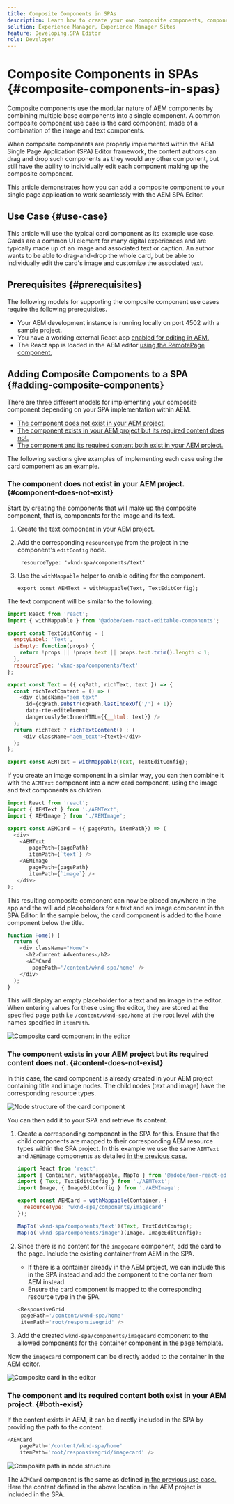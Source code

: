 ```yaml
---
title: Composite Components in SPAs
description: Learn how to create your own composite components, components made up of other components, that work with the AEM Single-Page Application (SPA) Editor.
solution: Experience Manager, Experience Manager Sites
feature: Developing,SPA Editor
role: Developer
---
```

# Composite Components in SPAs {#composite-components-in-spas}

Composite components use the modular nature of AEM components by combining multiple base components into a single component. A common composite component use case is the card component, made of a combination of the image and text components.

When composite components are properly implemented within the AEM Single Page Application (SPA) Editor framework, the content authors can drag and drop such components as they would any other component, but still have the ability to individually edit each component making up the composite component.

This article demonstrates how you can add a composite component to your single page application to work seamlessly with the AEM SPA Editor.

## Use Case {#use-case}

This article will use the typical card component as its example use case. Cards are a common UI element for many digital experiences and are typically made up of an image and associated text or caption. An author wants to be able to drag-and-drop the whole card, but be able to individually edit the card's image and customize the associated text.

## Prerequisites {#prerequisites}

The following models for supporting the composite component use cases require the following prerequisites.

* Your AEM development instance is running locally on port 4502 with a sample project.
* You have a working external React app [enabled for editing in AEM.](spa-edit-external.md)
* The React app is loaded in the AEM editor [using the RemotePage component.](spa-remote-page.md)

## Adding Composite Components to a SPA {#adding-composite-components}

There are three different models for implementing your composite component depending on your SPA implementation within AEM.

* [The component does not exist in your AEM project.](#component-does-not-exist)
* [The component exists in your AEM project but its required content does not.](#content-does-not-exist)
* [The component and its required content both exist in your AEM project.](#both-exist)

The following sections give examples of implementing each case using the card component as an example.

### The component does not exist in your AEM project. {#component-does-not-exist}

Start by creating the components that will make up the composite component, that is, components for the image and its text.

1. Create the text component in your AEM project.
1. Add the corresponding `resourceType` from the project in the component's `editConfig` node.

   ```text
    resourceType: 'wknd-spa/components/text' 
   ```

1. Use the `withMappable` helper to enable editing for the component.

   ```text
   export const AEMText = withMappable(Text, TextEditConfig); 
   ```

The text component will be similar to the following.

```javascript
import React from 'react';
import { withMappable } from '@adobe/aem-react-editable-components';

export const TextEditConfig = {
  emptyLabel: 'Text',
  isEmpty: function(props) {
    return !props || !props.text || props.text.trim().length < 1;
  },
  resourceType: 'wknd-spa/components/text'
};

export const Text = ({ cqPath, richText, text }) => {
  const richTextContent = () => (
    <div className="aem_text"
      id={cqPath.substr(cqPath.lastIndexOf('/') + 1)}
      data-rte-editelement
      dangerouslySetInnerHTML={{__html: text}} />
  );
  return richText ? richTextContent() : (
     <div className="aem_text">{text}</div>
  );
};

export const AEMText = withMappable(Text, TextEditConfig);
```

If you create an image component in a similar way, you can then combine it with the `AEMText` component into a new card component, using the image and text components as children.

```javascript
import React from 'react';
import { AEMText } from './AEMText';
import { AEMImage } from './AEMImage';

export const AEMCard = ({ pagePath, itemPath}) => (
  <div>
    <AEMText
       pagePath={pagePath}
       itemPath={`text`} />
    <AEMImage
       pagePath={pagePath}
       itemPath={`image`} />
   </div>
);
```

This resulting composite component can now be placed anywhere in the app and the will add placeholders for a text and an image component in the SPA Editor. In the sample below, the card component is added to the home component below the title.

```javascript
function Home() {
  return (
    <div className="Home">
      <h2>Current Adventures</h2>
      <AEMCard
        pagePath='/content/wknd-spa/home' />
    </div>
  );
}
```

This will display an empty placeholder for a text and an image in the editor. When entering values for these using the editor, they are stored at the specified page path i.e `/content/wknd-spa/home`  at the root level with the names specified in `itemPath`.

![Composite card component in the editor](assets/composite-card.png)

### The component exists in your AEM project but its required content does not. {#content-does-not-exist}

In this case, the card component is already created in your AEM project containing title and image nodes. The child nodes (text and image) have the corresponding resource types.

   ![Node structure of the card component](assets/composite-node-structure.png)

You can then add it to your SPA and retrieve its content.

1. Create a corresponding component in the SPA for this. Ensure that the child components are mapped to their corresponding AEM resource types within the SPA project. In this example we use the same `AEMText` and `AEMImage` components as detailed [in the previous case.](#component-does-not-exist)

   ```javascript
   import React from 'react';
   import { Container, withMappable, MapTo } from '@adobe/aem-react-editable-components';
   import { Text, TextEditConfig } from './AEMText';
   import Image, { ImageEditConfig } from './AEMImage';

   export const AEMCard = withMappable(Container, {
     resourceType: 'wknd-spa/components/imagecard'
   });

   MapTo('wknd-spa/components/text')(Text, TextEditConfig);
   MapTo('wknd-spa/components/image')(Image, ImageEditConfig);
   ```

1. Since there is no content for the `imagecard` component, add the card to the page. Include the existing container from AEM in the SPA.
   * If there is a container already in the AEM project, we can include this in the SPA instead and add the component to the container from AEM instead.
   * Ensure the card component is mapped to the corresponding resource type in the SPA.

   ```javascript
   <ResponsiveGrid
    pagePath='/content/wknd-spa/home'
    itemPath='root/responsivegrid' />
   ```

1. Add the created `wknd-spa/components/imagecard` component to the allowed components for the container component [in the page template.](/help/sites-authoring/templates.md)

Now the `imagecard` component can be directly added to the container in the AEM editor.

![Composite card in the editor](assets/composite-card.gif)

### The component and its required content both exist in your AEM project. {#both-exist}

If the content exists in AEM, it can be directly included in the SPA by providing the path to the  content.

```javascript
<AEMCard
    pagePath='/content/wknd-spa/home'
    itemPath='root/responsivegrid/imagecard' />
```

![Composite path in node structure](assets/composite-path.png)

The `AEMCard` component is the same as defined [in the previous use case.](#content-does-not-exist) Here the content defined in the above location in the AEM project is included in the SPA.
